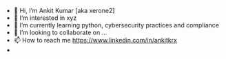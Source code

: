 - 👋 Hi, I’m Ankit Kumar [aka xerone2]
- 👀 I’m interested in xyz
- 🌱 I’m currently learning python, cybersecurity practices and compliance
- 💞️ I’m looking to collaborate on ...
- 📫 How to reach me https://www.linkedin.com/in/ankitkrx
- 

<!---
xerone2/xerone2 is a ✨ special ✨ repository because its `README.md` (this file) appears on your GitHub profile.
You can click the Preview link to take a look at your changes.
--->
